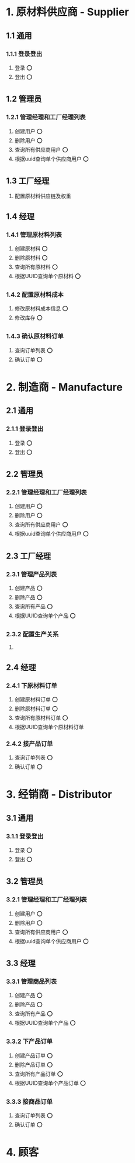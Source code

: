 # 1.  原材料供应商 - Supplier

## 1.1  通用

### 1.1.1  登录登出

1. 登录 :o:
2. 登出 :o:

## 1.2  管理员

### 1.2.1  管理经理和工厂经理列表

1. 创建用户 :o:
2. 删除用户 :o:
3. 查询所有供应商用户 :o:
4. 根据uuid查询单个供应商用户 :o:

## 1.3  工厂经理

1. 配置原材料供应链及权重

## 1.4  经理

### 1.4.1  管理原材料列表

1. 创建原材料 :o:
2. 删除原材料 :o:
3. 查询所有原材料 :o:
4. 根据UUID查询单个原材料 :o:

### 1.4.2  配置原材料成本

1. 修改原材料成本信息 :o:
1. 修改库存 :o:

### 1.4.3  确认原材料订单

1. 查询订单列表 :o:
2. 确认订单 :o:

# 2.  制造商 - Manufacture

## 2.1  通用

### 2.1.1  登录登出

1. 登录 :o:
2. 登出 :o:

## 2.2  管理员

### 2.2.1  管理经理和工厂经理列表

1. 创建用户 :o:
2. 删除用户 :o:
3. 查询所有供应商用户 :o:
4. 根据uuid查询单个供应商用户 :o:

## 2.3  工厂经理

### 2.3.1  管理产品列表

1. 创建产品 :o:
2. 删除产品 :o:
3. 查询所有产品 :o:
4. 根据UUID查询单个产品 :o:

### 2.3.2  配置生产关系

1. 

## 2.4 经理

### 2.4.1  下原材料订单

1. 创建原材料订单 :o:
2. 删除原材料订单 :o:
3. 查询所有原材料订单 :o:
4. 根据UUID查询单个原材料订单

### 2.4.2  接产品订单

1. 查询订单列表 :o:
2. 确认订单 :o:

# 3.  经销商 - Distributor

## 3.1  通用

### 3.1.1  登录登出

1. 登录 :o:
2. 登出 :o:

## 3.2  管理员

### 3.2.1  管理经理和工厂经理列表

1. 创建用户 :o:
2. 删除用户 :o:
3. 查询所有供应商用户 :o:
4. 根据uuid查询单个供应商用户 :o:

## 3.3  经理

### 3.3.1  管理商品列表

1. 创建产品 :o:
2. 删除产品 :o:
3. 查询所有产品 :o:
4. 根据UUID查询单个产品 :o:

### 3.3.2 下产品订单

1. 创建产品订单 :o:
2. 删除产品订单 :o:
3. 查询所有产品订单 :o:
4. 根据UUID查询单个产品订单 :o:

### 3.3.3  接商品订单

1. 查询订单列表 :o:
2. 确认订单 :o:

# 4.  顾客